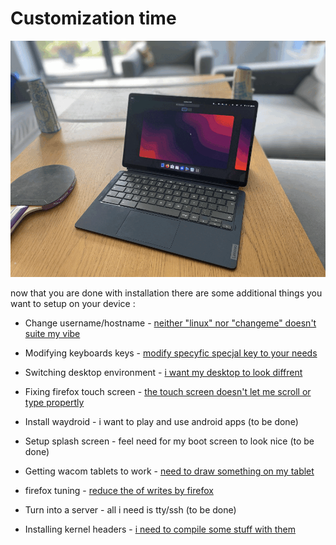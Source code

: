 # Customization time

![duet5gnome](./assets/customization.gif)

now that you are done with installation there are some additional things you want to setup on your device :


- Change username/hostname - [neither "linux" nor "changeme" doesn't suite my vibe](./change-names.md)

- Modifying keyboards keys - [modify specyfic specjal key to your needs](./modifying-keyboard.md)

- Switching desktop environment - [i want my desktop to look diffrent](./switch-de.md)

- Fixing firefox touch screen - [the touch screen doesn't let me scroll or type propertly](./firefox.md)

- Install waydroid - i want to play and use android apps (to be done)

- Setup splash screen - feel need for my boot screen to look nice (to be done)

- Getting wacom tablets to work - [need to draw something on my tablet](./wacom-tablet-setup.md)

- firefox tuning - [reduce the of writes by firefox](./firefox-tuning.md)

- Turn into a server - all i need is tty/ssh (to be done)

- Installing kernel headers - [i need to compile some stuff with them](./installing-kernel-headers.md)